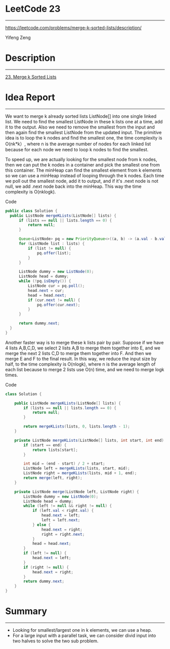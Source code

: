 # **LeetCode 23**
---
https://leetcode.com/problems/merge-k-sorted-lists/description/

Yifeng Zeng

# Description
---
[23. Merge k Sorted Lists](https://leetcode.com/problems/merge-k-sorted-lists/description/)


# Idea Report
---

We want to merge k already sorted lists ListNode[] into one single linked list. We need to find the smallest ListNode in these k lists one at a time, add it to the output. Also we need to remove the smallest from the input and then again find the smallest ListNode from the updated input. The primitive idea is to loop the k nodes and find the smallest one, the time complexity is O(nk*k）, where n is the average number of nodes for each linked list because for each node we need to loop k nodes to find the smallest.

To speed up, we are actually looking for the smallest node from k nodes, then we can put the k nodes in a container and pick the smallest one from this container. The minHeap can find the smallest element from k elements so we can use a minHeap instead of looping through the k nodes. Each time we poll out the smallest node, add it to output, and if it's .next node is not null, we add .next node back into the minHeap. This way the time complexity is O(nklogk).

Code
```java
public class Solution {
  public ListNode mergeKLists(ListNode[] lists) {
      if (lists == null || lists.length == 0) {
          return null;
      }

      Queue<ListNode> pq = new PriorityQueue<>((a, b) -> (a.val - b.val));
      for (ListNode list : lists) {
          if (list != null) {
              pq.offer(list);
          }
      }

      ListNode dummy = new ListNode(0);
      ListNode head = dummy;
      while (!pq.isEmpty()) {
          ListNode cur = pq.poll();
          head.next = cur;
          head = head.next;
          if (cur.next != null) {
              pq.offer(cur.next);
          }
      }

      return dummy.next;
  }
}
```

Another faster way is to merge these k lists pair by pair. Suppose if we have 4 lists A,B,C,D, we select 2 lists A,B to merge them together into E, and we merge the next 2 lists C,D to merge them together into F. And then we merge E and F to the final result. In this way, we reduce the input size by half, to the time complexity is O(nlogk), where n is the average length of each list because to merge 2 lists use O(n) time, and we need to merge logk times.

Code
```java
class Solution {

    public ListNode mergeKLists(ListNode[] lists) {
        if (lists == null || lists.length == 0) {
            return null;
        }

        return mergeKLists(lists, 0, lists.length - 1);
    }

    private ListNode mergeKLists(ListNode[] lists, int start, int end) {
        if (start == end) {
            return lists[start];
        }

        int mid = (end - start) / 2 + start;
        ListNode left = mergeKLists(lists, start, mid);
        ListNode right = mergeKLists(lists, mid + 1, end);
        return merge(left, right);
    }

    private ListNode merge(ListNode left, ListNode right) {
        ListNode dummy = new ListNode(0);
        ListNode head = dummy;
        while (left != null && right != null) {
            if (left.val < right.val) {
                head.next = left;
                left = left.next;
            } else {
                head.next = right;
                right = right.next;
            }
            head = head.next;
        }
        if (left != null) {
            head.next = left;
        }
        if (right != null) {
            head.next = right;
        }
        return dummy.next;
    }
}
```

# Summary
---
- Looking for smallest/largest one in k elements, we can use a heap.
- For a large input with a parallel task, we can consider divid input into two halves to solve the two sub problem.
